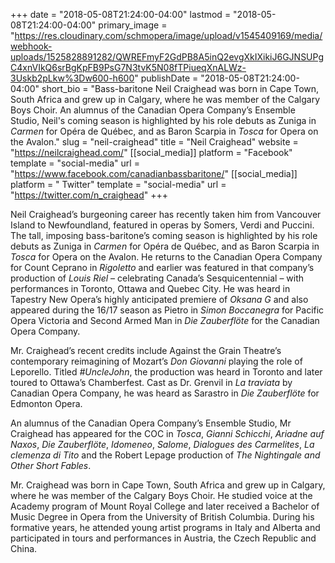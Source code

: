 +++
date = "2018-05-08T21:24:00-04:00"
lastmod = "2018-05-08T21:24:00-04:00"
primary_image = "https://res.cloudinary.com/schmopera/image/upload/v1545409169/media/webhook-uploads/1525828891282/QWREFmyF2GdPB8A5inQ2evgXkIXikiJ6GJNSUPgC4xnVIkQ6srBgKpFB9PsG7N3tvK5N08fTPiueqXnALWz-3Uskb2pLkw%3Dw600-h600"
publishDate = "2018-05-08T21:24:00-04:00"
short_bio = "Bass-baritone Neil Craighead was born in Cape Town, South Africa and grew up in Calgary, where he was member of the Calgary Boys Choir. An alumnus of the Canadian Opera Company’s Ensemble Studio, Neil&#039;s coming season is highlighted by his role debuts as Zuniga in *Carmen* for Opéra de Québec, and as Baron Scarpia in *Tosca* for Opera on the Avalon."
slug = "neil-craighead"
title = "Neil Craighead"
website = "https://neilcraighead.com/"
[[social_media]]
platform = "Facebook"
template = "social-media"
url = "https://www.facebook.com/canadianbassbaritone/"
[[social_media]]
platform = " Twitter"
template = "social-media"
url = "https://twitter.com/n_craighead"
+++

Neil Craighead’s burgeoning career has recently taken him from Vancouver Island to Newfoundland, featured in operas by Somers, Verdi and Puccini. The tall, imposing bass-baritone’s coming season is highlighted by his role debuts as Zuniga in *Carmen* for Opéra de Québec, and as Baron Scarpia in *Tosca* for Opera on the Avalon. He returns to the Canadian Opera Company for Count Ceprano in *Rigoletto* and earlier was featured in that company’s production of *Louis Riel* – celebrating Canada’s Sesquicentennial – with performances in Toronto, Ottawa and Quebec City. He was heard in Tapestry New Opera’s highly anticipated premiere of *Oksana G* and also appeared during the 16/17 season as Pietro in *Simon Boccanegra* for Pacific Opera Victoria and Second Armed Man in *Die Zauberflöte* for the Canadian Opera Company.

Mr. Craighead’s recent credits include Against the Grain Theatre’s contemporary reimagining of Mozart’s *Don Giovanni* playing the role of Leporello. Titled *#UncleJohn*, the production was heard in Toronto and later toured to Ottawa’s Chamberfest. Cast as Dr. Grenvil in *La traviata* by Canadian Opera Company, he was heard as Sarastro in *Die Zauberflöte* for Edmonton Opera.

An alumnus of the Canadian Opera Company’s Ensemble Studio, Mr Craighead has appeared for the COC in *Tosca*, *Gianni Schicchi*, *Ariadne auf Naxos*, *Die Zauberflöte*, *Idomeneo*, *Salome*, *Dialogues des Carmelites*, *La clemenza di Tito* and the Robert Lepage production of *The Nightingale and Other Short Fables*.

Mr. Craighead was born in Cape Town, South Africa and grew up in Calgary, where he was member of the Calgary Boys Choir. He studied voice at the Academy program of Mount Royal College and later received a Bachelor of Music Degree in Opera from the University of British Columbia. During his formative years, he attended young artist programs in Italy and Alberta and participated in tours and performances in Austria, the Czech Republic and China.
